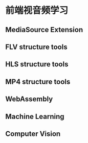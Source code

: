 # 前端视音频学习

## MediaSource Extension

## FLV structure tools

## HLS structure tools

## MP4 structure tools

## WebAssembly

## Machine Learning

## Computer Vision